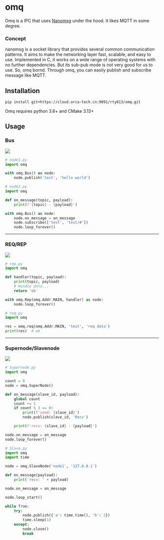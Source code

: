 # omq

Omq is a IPC that uses [Nanomsg](https://nanomsg.org/) under the hood. It likes MQTT in some degree.

### Concept
nanomsg is a socket library that provides several common communication patterns. It aims to make the networking layer fast, scalable, and easy to use. Implemented in C, it works on a wide range of operating systems with no further dependencies. But its sub-pub mode is not very good for us to use. So, omq bornd. Through omq, you can easily publish and subscribe message like MQTT.

## Installation
```
pip install git+https://cloud.orca-tech.cn:9091/rty813/omq.git
```

Omq requires python 3.6+ and CMake 3.13+

## Usage
### Bus
![](https://cloud.orca-tech.cn:9091/rty813/omq/-/raw/0739c2bbfea64253669ca9b03fd065feb1410524/assets/bus.png)
```python
# node1.py
import omq

with omq.Bus() as node:
    node.publish('test', 'hello world')
```


```python
# node2.py
import omq

def on_message(topic, payload):
    print(f'{topic} - {payload}')

with omq.Bus() as node:
    node.on_message = on_message
    node.subscribe(['test', 'test/#'])
    node.loop_forever()
```

---
### REQ/REP
![](https://cloud.orca-tech.cn:9091/rty813/omq/-/raw/0739c2bbfea64253669ca9b03fd065feb1410524/assets/req-rep.png)
```python
# rep.py
import omq

def handler(topic, payload):
    print(topic, payload)
    # Handle data...
    return 'ok'

with omq.Rep(omq.Addr.MAIN, handler) as node:
    node.loop_forever()
```

```python
# req.py
import omq

res = omq.req(omq.Addr.MAIN, 'test', 'req data')
print(res)  # ok
```

---
### Supernode/Slavenode
![](https://cloud.orca-tech.cn:9091/rty813/omq/-/raw/0739c2bbfea64253669ca9b03fd065feb1410524/assets/super-slave.png)
```python
# Supernode.py
import omq

count = 0
node = omq.SuperNode()

def on_message(slave_id, payload):
    global count
    count += 1
    if count % 3 == 0:
        print(f'send: {slave_id}')
        node.publish(slave_id, 'Recv')

    print(f'recv: {slave_id} - {payload}')

node.on_message = on_message
node.loop_forever()
```

```python
# Slave.py
import omq
import time

node = omq.SlaveNode('node1', '127.0.0.1')

def on_message(payload):
    print('recv: ' + payload)

node.on_message = on_message

node.loop_start()

while True:
    try:
        node.publish({'a': time.time(), 'b': 2})
        time.sleep(1)
    except:
        node.close()
        break
```
